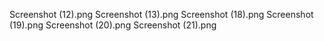 Screenshot (12).png
Screenshot (13).png
Screenshot (18).png
Screenshot (19).png
Screenshot (20).png
Screenshot (21).png